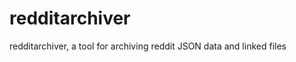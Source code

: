 redditarchiver
==============

redditarchiver, a tool for archiving reddit JSON data and linked files
